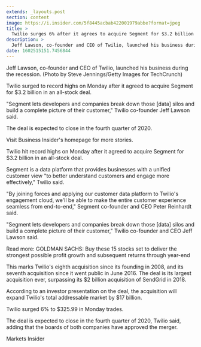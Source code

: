 ```yaml
--- 
extends: _layouts.post 
section: content 
image: https://i.insider.com/5f8445acbab422001979abbe?format=jpeg 
title: > 
  Twilio surges 6% after it agrees to acquire Segment for $3.2 billion 
description: > 
  Jeff Lawson, co-founder and CEO of Twilio, launched his business during the recession.(Photo by Steve Jennings/Getty Images for TechCrunch)Twilio surged to record highs on Monday after it agreed to acquire Segment for $3.2 billion in an all-stock deal."Segment lets developers and companies break down those [data] silos and build a complete picture of their customer," Twilio co-founder Jeff Lawson said.Twilio hit record highs on Monday after it agreed to acquire Segment for $3.2 billion in an all-stock deal."Segment lets developers and companies break down those [data] silos and build a complete picture of their customer," Twilio co-founder and CEO Jeff Lawson said. 
date: 1602515151.7456844 
--- 
```

Jeff Lawson, co-founder and CEO of Twilio, launched his business during the recession. (Photo by Steve Jennings/Getty Images for TechCrunch)

Twilio surged to record highs on Monday after it agreed to acquire Segment for $3.2 billion in an all-stock deal.

"Segment lets developers and companies break down those [data] silos and build a complete picture of their customer," Twilio co-founder Jeff Lawson said.

The deal is expected to close in the fourth quarter of 2020.

Visit Business Insider's homepage for more stories.

Twilio hit record highs on Monday after it agreed to acquire Segment for $3.2 billion in an all-stock deal.

Segment is a data platform that provides businesses with a unified customer view "to better understand customers and engage more effectively," Twilio said.

"By joining forces and applying our customer data platform to Twilio's engagement cloud, we'll be able to make the entire customer experience seamless from end-to-end," Segment co-founder and CEO Peter Reinhardt said.

"Segment lets developers and companies break down those [data] silos and build a complete picture of their customer," Twilio co-founder and CEO Jeff Lawson said.

Read more: GOLDMAN SACHS: Buy these 15 stocks set to deliver the strongest possible profit growth and subsequent returns through year-end

This marks Twilio's eighth acquisition since its founding in 2008, and its seventh acquisition since it went public in June 2016. The deal is its largest acquisition ever, surpassing its $2 billion acquisition of SendGrid in 2018.

According to an investor presentation on the deal, the acquisition will expand Twilio's total addressable market by $17 billion.

Twilio surged 6% to $325.99 in Monday trades.

The deal is expected to close in the fourth quarter of 2020, Twilio said, adding that the boards of both companies have approved the merger.

Markets Insider